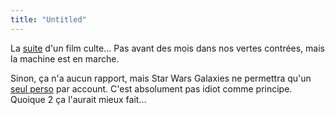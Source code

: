 ```yaml
---
title: "Untitled"
---
```


La [suite](http://www.productionig.com/) d'un film culte... Pas avant des mois
dans nos vertes contrées, mais la machine est en marche.

Sinon, ça n'a aucun rapport, mais Star Wars Galaxies ne permettra qu'un [seul
perso](http://boards.station.sony.com/ubb/starwars/Forum3/HTML/088000.html)
par account. C'est absolument pas idiot comme principe. Quoique 2 ça l'aurait
mieux fait...

